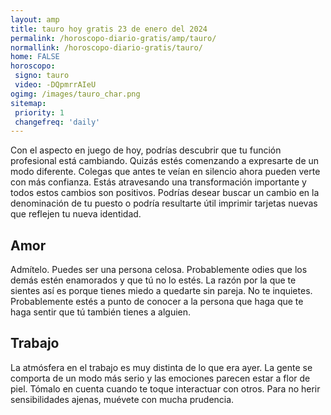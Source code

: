 ```yaml
---
layout: amp
title: tauro hoy gratis 23 de enero del 2024 
permalink: /horoscopo-diario-gratis/amp/tauro/
normallink: /horoscopo-diario-gratis/tauro/
home: FALSE
horoscopo:
 signo: tauro
 video: -DQpmrrAIeU
ogimg: /images/tauro_char.png
sitemap:
 priority: 1
 changefreq: 'daily'
---
```



Con el aspecto en juego de hoy, podrías descubrir que tu función profesional está cambiando. Quizás estés comenzando a expresarte de un modo diferente. Colegas que antes te veían en silencio ahora pueden verte con más confianza. Estás atravesando una transformación importante y todos estos cambios son positivos. Podrías desear buscar un cambio en la denominación de tu puesto o podría resultarte útil imprimir tarjetas nuevas que reflejen tu nueva identidad.

## Amor

Admítelo. Puedes ser una persona celosa. Probablemente odies que los demás estén enamorados y que tú no lo estés. La razón por la que te sientes así es porque tienes miedo a quedarte sin pareja. No te inquietes. Probablemente estés a punto de conocer a la persona que haga que te haga sentir que tú también tienes a alguien.

## Trabajo

La atmósfera en el trabajo es muy distinta de lo que era ayer. La gente se comporta de un modo más serio y las emociones parecen estar a flor de piel. Tómalo en cuenta cuando te toque interactuar con otros. Para no herir sensibilidades ajenas, muévete con mucha prudencia.